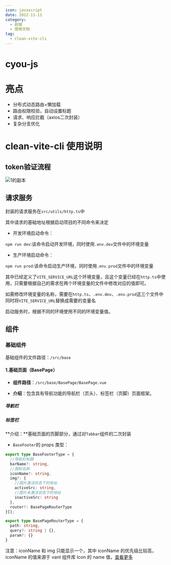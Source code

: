 ```yaml
---
icon: javascript
date: 2022-11-11
category:
  - 前端
  - 使用文档
tag:
  - clean-vite-cli
---
```


# cyou-js

# 亮点

- 分布式动态路由+懒加载
- 路由权限校验，自动设置标题
- 请求、响应拦截（axios二次封装）
- 复杂分支优化

# clean-vite-cli 使用说明

## token验证流程

![1的副本](https://xingqiu-tuchuang-1256524210.cos.ap-shanghai.myqcloud.com/7374/1%E7%9A%84%E5%89%AF%E6%9C%AC.png)



## 请求服务

封装的请求服务在`src/utils/http.ts`中

其中请求的基础地址根据启动项目的不同命令来决定

- 开发环境启动命令：

`npm run dev`:该命令启动开发环境，同时使用`.env.dev`文件中的环境变量

- 生产环境启动命令：

`npm run prod`:该命令启动生产环境，同时使用`.env.prod`文件中的环境变量

其中已经定义了`VITE_SERVICE_URL`这个环境变量，且这个变量已经在`http.ts`中使用，只需要根据自己的需求在两个环境变量的文件中修改对应的值即可。

如需修改环境变量的名称，需要在`http.ts`、`.env.dev`、`.env.prod`这三个文件中同时将`VITE_SERVICE_URL`替换成需要的变量名

启动服务时，根据不同的环境使用不同的环境变量值。

## 组件

### 基础组件

基础组件的文件路径：`/src/base`

#### 1.基础页面（BasePage）

- **组件路径**：`/src/base/BasePage/BasePage.vue`

- **介绍**：包含具有导航功能的导航栏（页头）、标签栏（页脚）页面框架。

##### 导航栏

##### 标签栏

**介绍：**基础页面的页脚部分，通过对`Tabbar`组件的二次封装

- `BaseFooter`的 props 类型：

```ts
export type BaseFooterType = {
  //导航栏标题
  barName?: string,
  //图标名称
  iconName?: string,
  img?: {
    //图片激活状态下的地址
    activeSrc: string,
    //图片未激活状态下的地址
    inactiveSrc: string
  },
  router?: BasePageRouterType
}[];

export type BasePageRouterType = {
  path: string,
  query?: string | {},
  param?: {}
}
```

注意：iconName 和 img 只能显示一个，其中 iconName 的优先级比较高，iconName 的值来源于 vant 组件库 Icon 的 name 值，[查看更多](http://vant3.uihtm.com/#/zh-CN/icon)



